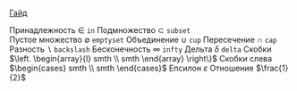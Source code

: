 [Гайд](https://math.meta.stackexchange.com/questions/5020/mathjax-basic-tutorial-and-quick-reference)

Принадлежность $\in$ `in`
Подмножество $\subset$ `subset`  
Пустое множество $\emptyset$ `emptyset`
Объединение $\cup$ `cup`
Пересечение $\cap$ `cap`
Разность $\backslash$ `backslash`
Бесконечность $\infty$ `infty`
Дельта $\delta$ `delta`
Скобки $\left. \begin{array}{l} smth \\ smth \end{array} \right\}$ 
Скобки слева $\begin{cases} smth \\ smth \end{cases}$ 
Епсилон $\varepsilon$
Отношение $\frac{1}{2}$